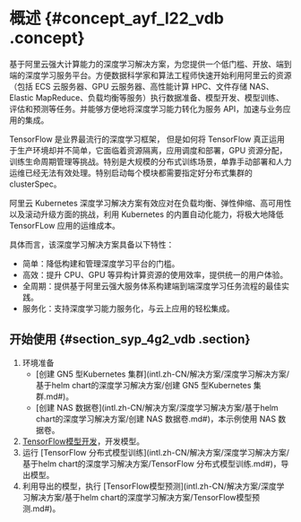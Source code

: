 # 概述 {#concept_ayf_l22_vdb .concept}

基于阿里云强大计算能力的深度学习解决方案，为您提供一个低门槛、开放、端到端的深度学习服务平台。方便数据科学家和算法工程师快速开始利用阿里云的资源（包括 ECS 云服务器、GPU 云服务器、高性能计算 HPC、文件存储 NAS、Elastic MapReduce、负载均衡等服务）执行数据准备、模型开发、模型训练、评估和预测等任务。并能够方便地将深度学习能力转化为服务 API，加速与业务应用的集成。

TensorFlow 是业界最流行的深度学习框架， 但是如何将 TensorFlow 真正运用于生产环境却并不简单，它面临着资源隔离，应用调度和部署，GPU 资源分配，训练生命周期管理等挑战。特别是大规模的分布式训练场景，单靠手动部署和人力运维已经无法有效处理。特别启动每个模块都需要指定好分布式集群的 clusterSpec。

阿里云 Kubernetes 深度学习解决方案有效应对在负载均衡、弹性伸缩、高可用性以及滚动升级方面的挑战，利用 Kubernetes 的内置自动化能力，将极大地降低 TensorFLow 应用的运维成本。

具体而言，该深度学习解决方案具备以下特性：

-   简单：降低构建和管理深度学习平台的门槛。
-   高效：提升 CPU、GPU 等异构计算资源的使用效率，提供统一的用户体验。
-   全周期：提供基于阿里云强大服务体系构建端到端深度学习任务流程的最佳实践。
-   服务化：支持深度学习能力服务化，与云上应用的轻松集成。

## 开始使用 {#section_syp_4g2_vdb .section}

1.  环境准备
    -   [创建 GN5 型Kubernetes 集群](intl.zh-CN/解决方案/深度学习解决方案/基于helm chart的深度学习解决方案/创建 GN5 型Kubernetes 集群.md#)。
    -   [创建 NAS 数据卷](intl.zh-CN/解决方案/深度学习解决方案/基于helm chart的深度学习解决方案/创建 NAS 数据卷.md#)，本示例使用 NAS 数据卷。
2.  [TensorFlow模型开发](intl.zh-CN/解决方案/深度学习解决方案/TensorFlow模型开发.md#)，开发模型。
3.  运行 [TensorFlow 分布式模型训练](intl.zh-CN/解决方案/深度学习解决方案/基于helm chart的深度学习解决方案/TensorFlow 分布式模型训练.md#)，导出模型。
4.  利用导出的模型，执行 [TensorFlow模型预测](intl.zh-CN/解决方案/深度学习解决方案/基于helm chart的深度学习解决方案/TensorFlow模型预测.md#)。

